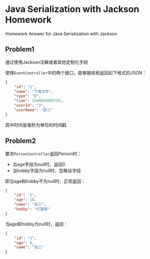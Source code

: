 # Java Serialization with Jackson Homework

Homework Answer for Java Serialization with Jackson

## Problem1

通过使用Jackson注解或者其他定制化手段

使得`EventController`中的两个接口，能够接收和返回如下格式的JSON：

```json
{
    "id": "1",
    "name": "下载文件",
    "type": "D",
    "time": 1590050488701,
    "userId": "3",
    "userName": "张三"
}
```

其中时间是毫秒为单位的时间戳

## Problem2

要求`PersonController`返回Person时：
- 当age字段为null时，返回0
- 当hobby字段为null时，忽略该字段

即当age和hobby不为null时，正常返回：
```json
{
    "id": "1",
    "age": 18,
    "name": "张三",
    "hobby": "打篮球"
}
```

当age和hobby为null时，返回：
```json
{
    "id": "1",
    "age": 0,
    "name": "张三"
}
```
